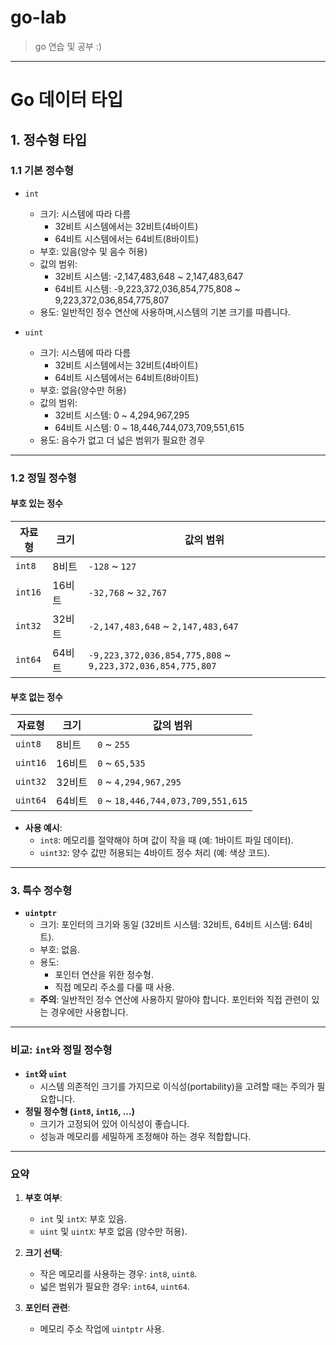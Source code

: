 # go-lab
>go 연습 및 공부 :)

---
# Go 데이터 타입
## 1. 정수형 타입
### 1.1 기본 정수형
- `int`
  - 크기: 시스템에 따라 다름
      - 32비트 시스템에서는 32비트(4바이트)
      - 64비트 시스템에서는 64비트(8바이트)
  - 부호: 있음(양수 및 음수 허용)
  - 값의 범위:
      - 32비트 시스템: -2,147,483,648 ~ 2,147,483,647
      - 64비트 시스템: -9,223,372,036,854,775,808 ~ 9,223,372,036,854,775,807
  - 용도: 일반적인 정수 연산에 사용하며,시스템의 기본 크기를 따릅니다.
  
- `uint`
    - 크기: 시스템에 따라 다름
        - 32비트 시스템에서는 32비트(4바이트)
        - 64비트 시스템에서는 64비트(8바이트)
    - 부호: 없음(양수만 허용)
    - 값의 범위:
        - 32비트 시스템: 0 ~ 4,294,967,295
        - 64비트 시스템: 0 ~ 18,446,744,073,709,551,615
    - 용도: 음수가 없고 더 넓은 범위가 필요한 경우
---
### 1.2 정밀 정수형
#### **부호 있는 정수**

|자료형|크기|값의 범위|
|---|---|---|
|`int8`|8비트|`-128` ~ `127`|
|`int16`|16비트|`-32,768` ~ `32,767`|
|`int32`|32비트|`-2,147,483,648` ~ `2,147,483,647`|
|`int64`|64비트|`-9,223,372,036,854,775,808` ~ `9,223,372,036,854,775,807`|

#### **부호 없는 정수**

|자료형|크기|값의 범위|
|---|---|---|
|`uint8`|8비트|`0` ~ `255`|
|`uint16`|16비트|`0` ~ `65,535`|
|`uint32`|32비트|`0` ~ `4,294,967,295`|
|`uint64`|64비트|`0` ~ `18,446,744,073,709,551,615`|

- **사용 예시**:
    - `int8`: 메모리를 절약해야 하며 값이 작을 때 (예: 1바이트 파일 데이터).
    - `uint32`: 양수 값만 허용되는 4바이트 정수 처리 (예: 색상 코드).

---

### **3. 특수 정수형**

- **`uintptr`**
    - 크기: 포인터의 크기와 동일 (32비트 시스템: 32비트, 64비트 시스템: 64비트).
    - 부호: 없음.
    - 용도:
        - 포인터 연산을 위한 정수형.
        - 직접 메모리 주소를 다룰 때 사용.
    - **주의**: 일반적인 정수 연산에 사용하지 말아야 합니다. 포인터와 직접 관련이 있는 경우에만 사용합니다.

---

### **비교: `int`와 정밀 정수형**

- **`int`와 `uint`**
    - 시스템 의존적인 크기를 가지므로 이식성(portability)을 고려할 때는 주의가 필요합니다.
- **정밀 정수형 (`int8`, `int16`, ...)**
    - 크기가 고정되어 있어 이식성이 좋습니다.
    - 성능과 메모리를 세밀하게 조정해야 하는 경우 적합합니다.

---

### **요약**

1. **부호 여부**:

    - `int` 및 `intX`: 부호 있음.
    - `uint` 및 `uintX`: 부호 없음 (양수만 허용).
2. **크기 선택**:

    - 작은 메모리를 사용하는 경우: `int8`, `uint8`.
    - 넓은 범위가 필요한 경우: `int64`, `uint64`.
3. **포인터 관련**:

    - 메모리 주소 작업에 `uintptr` 사용.

